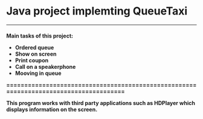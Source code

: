 # Java project implemting QueueTaxi #
------------------

<h4>Main tasks of this project: 
  
  + Ordered queue
  + Show on screen
  + Print coupon
  + Сall on a speakerphone
  + Mooving in queue

======================================================================================

<h7> This program works with third party applications such as HDPlayer which displays information on the screen.
